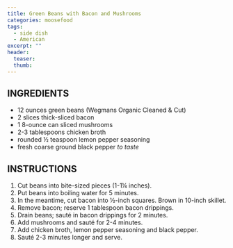 ```yaml
---
title: Green Beans with Bacon and Mushrooms
categories: moosefood
tags:
  - side dish
  - American
excerpt: ""
header:
  teaser:
  thumb:
---
```


## INGREDIENTS
* 12 ounces green beans (Wegmans Organic Cleaned & Cut)
* 2 slices thick-sliced bacon
* 1 8-ounce can sliced mushrooms
* 2-3 tablespoons chicken broth
* rounded ½ teaspoon lemon pepper seasoning
* fresh coarse ground black pepper *to taste*

## INSTRUCTIONS
1. Cut beans into bite-sized pieces (1-1¼ inches).
2. Put beans into boiling water for 5 minutes.
3. In the meantime, cut bacon into ½-inch squares. Brown in 10-inch skillet.
4. Remove bacon; reserve 1 tablespoon bacon drippings.
5. Drain beans; sauté in bacon drippings for 2 minutes.
6. Add mushrooms and sauté for 2-4 minutes.
7. Add chicken broth, lemon pepper seasoning and black pepper.
8. Sauté 2-3 minutes longer and serve.
